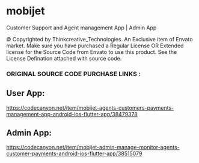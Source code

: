 # mobijet

Customer Support and Agent management App | Admin App

© Copyrighted by Thinkcreative_Technologies. An Exclusive item of Envato market. Make sure you have purchased a Regular License OR Extended license for the Source Code from Envato to use this product. See the License Defination attached with source code.

### ORIGINAL SOURCE CODE PURCHASE LINKS :

## User App:

https://codecanyon.net/item/mobijet-agents-customers-payments-management-app-android-ios-flutter-app/38479378

## Admin App:

https://codecanyon.net/item/mobijet-admin-manage-monitor-agents-customer-payments-android-ios-flutter-app/38515079
